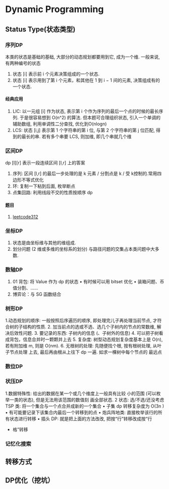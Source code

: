# Dynamic Programming
## Status Type(状态类型)
### 序列DP
本类的状态是基础的基础, 大部分的动态规划都要用到它, 成为一个维.
一般来说, 有两种编号的状态
1. 状态 [i] 表示前 i 个元素决策组成的一个状态.
2. 状态 [i] 表示用到了第 i 个元素，和其他在 1 到 i − 1 间的元素, 决策组成有的一个状态.

#### 经典应用
1. LIC: 以一元组 [i] 作为状态, 表示第 i 个作为序列的最后一个点的时候的最长序列. 于是很容易想到 O(n^2) 的算法. 但本题可合理组织状态, 引入一个单调的辅助数组, 利用单调性二分查找, 优化到O(nlogn)
2. LCS: 状态 [i,j] 表示第 1 个字符串的第 i 位, 与第 2 个字符串的第 j 位匹配, 得到的最长的串. 若有多个串要 LCS, 则加维, 即几个串就几个维

### 区间DP

dp [l][r] 表示一段连续区间 [l,r] 上的答案
1. 序列: 区间 [l,r] 的最后一步处理的是 k 元素 / 分割点是 k / 受 k控制的.常用四边形不等式优化
2. 环: 复制一下粘到后面, 枚举断点
3. 点集回路: 利用线段不交的性质按顺序 dp

#### 题目
1. [leetcode312](https://github.com/elijahqi/Leetcode/blob/main/DP/code/Leetcode312.md)

### 坐标DP
1. 状态是由坐标维与其他的维组成.
2. 划分问题 (2 维或多维的坐标系的划分) 与路径问题的交集占本类问题中大多数.



### 数轴DP
1. 01 背包: 将 Value 作为 dp 的状态
• 有时候可以用 bitset 优化
• 装箱问题、币值分割、……
2. 博弈论：与 SG 函数结合

### 树形DP
1.动态规划的顺序: 一般按照后序遍历的顺序, 即处理完儿子再处理当前节点, 才符合树的子结构的性质.
2. 加当前点的选或不选、选几个子树内的节点的常数维, 解决后效性问题.
3. 要记录的东西: 子树内的信息 (、子树外的信息)
4. 可以把子树看成背包，信息合并时一颗颗并上去
5. 复杂度: 树型动态规划复杂度基本上是 O(n), 若有附加维 m,
则是 O(nm).
6. 无根树的处理: 先随便找个根, 按有根树处理, 从叶子节点处理
上去, 最后再由根从上往下 dp 一遍. 如求一棵树中每个节点的
最远点

### 数位DP
### 状压DP

1.数据特殊性: 给出的数据在某一个或几个维度上一般具有比较
小的范围 (可以枚举一类的状态), 但是无法用该范围的数值刻
画全部状态.
2 状态: 选/不选/还没考虑
TSP 类: 将一个集合与一个点合并成新的一个集合
• 子集 dp 转移复杂度为 O(3n
)
• 有可能要记录下该集合内最后一个转移到的点
• 炮兵阵地类: 直接枚举该行的所有状态进行转移
• 插头 DP: 就是把上面的方法改改, 把按“行”转移改成按“行
+ 格”转移

### 记忆化搜索

## 转移方式 

## DP优化（挖坑）


